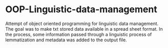 # OOP-Linguistic-data-management

Attempt of object oriented programming for linguistic data management.
The goal was to make txt stored data available in a spread sheet format.
In the process, some information passed through a linguistic process of lemmatization and metadata was added to the output file.
